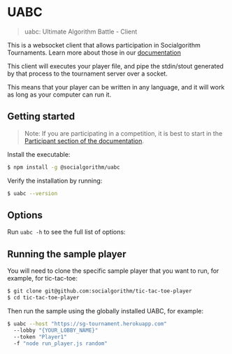 # UABC
> uabc: Ultimate Algorithm Battle - Client

This is a websocket client that allows participation in Socialgorithm Tournaments. Learn more about those in our [documentation](https://socialgorithm.org/docs/)

This client will executes your player file, and pipe the stdin/stout generated by that process to the tournament server over a socket.

This means that your player can be written in any language, and it will work as long as your computer can run it.

## Getting started

> Note: If you are participating in a competition, it is best to start in the [Participant section of the documentation](https://socialgorithm.org/docs/sections/workshop/participate/participate.html).

Install the executable:

```bash
$ npm install -g @socialgorithm/uabc
```
Verify the installation by running:

```bash
$ uabc --version
```

## Options

Run `uabc -h` to see the full list of options:

## Running the sample player

You will need to clone the specific sample player that you want to run, for example, for tic-tac-toe:

```bash
$ git clone git@github.com:socialgorithm/tic-tac-toe-player
$ cd tic-tac-toe-player
```

Then run the sample using the globally installed UABC, for example:

```bash
$ uabc --host "https://sg-tournament.herokuapp.com" 
  --lobby "{YOUR_LOBBY_NAME}" 
  --token "Player1" 
  -f "node run_player.js random"
```
